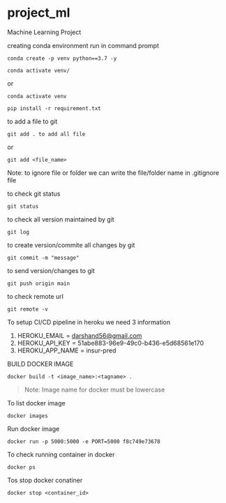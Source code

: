 # project_ml

Machine Learning Project

creating conda environment run in command prompt

```
conda create -p venv python==3.7 -y
```

```
conda activate venv/
```

or

```
conda activate venv
```

```
pip install -r requirement.txt
```

to add a file to git

```
git add . to add all file
```

or

```
git add <file_name>
```

Note: to ignore file or folder we can write the file/folder name in .gitignore file

to check git status

```
git status
```

to check all version maintained by git

```
git log
```

to create version/commite all changes by git

```
git commit -m "message"
```

to send version/changes to git

```
git push origin main
```

to check remote url

```
git remote -v
```

To setup CI/CD pipeline in heroku we need 3 information

1. HEROKU_EMAIL = darshand56@gmail.com
2. HEROKU_API_KEY = 51abe883-96e9-49c0-b436-e5d68561e170
3. HEROKU_APP_NAME = insur-pred

BUILD DOCKER IMAGE

```
docker build -t <image_name>:<tagname> .
```

> Note: Image name for docker must be lowercase

To list docker image

```
docker images
```

Run docker image

```
docker run -p 5000:5000 -e PORT=5000 f8c749e73678
```

To check running container in docker

```
docker ps
```

Tos stop docker conatiner

```
docker stop <container_id>
```
